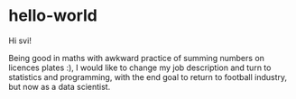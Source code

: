 # hello-world
Hi svi!

Being good in maths with awkward practice of summing numbers on licences plates :), I would like to change my job description and turn to statistics and programming, with the end goal to return to football industry, but now as a data scientist.
